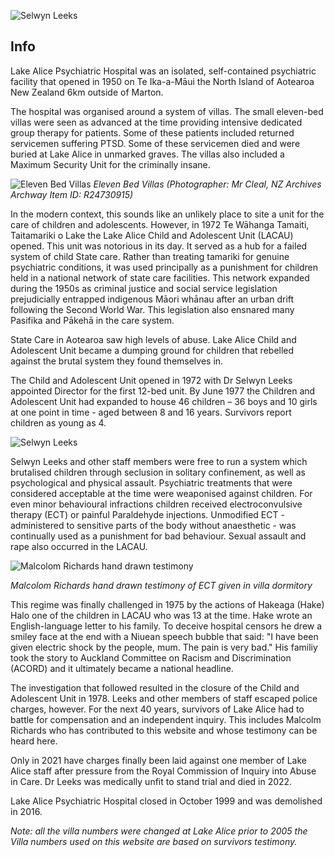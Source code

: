 
![Selwyn Leeks](fc-20210828-00001-FL25129125-Edit.jpg)

## Info

Lake Alice Psychiatric Hospital was an isolated, self-contained psychiatric facility that opened in 1950 on Te Ika-a-Māui the North Island of Aotearoa New Zealand 6km outside of Marton.   

The hospital was organised around a system of villas. The small eleven-bed villas were seen as advanced at the time providing intensive dedicated group therapy for patients. Some of these patients included returned servicemen suffering PTSD. Some of these servicemen died and were buried at Lake Alice in unmarked graves. The villas also included a Maximum Security Unit for the criminally insane. 

![Eleven Bed Villas](fc-20210828-00001-FL25129159.jpg)
*Eleven Bed Villas (Photographer: Mr Cleal, NZ Archives Archway Item ID: R24730915)*

In the modern context, this sounds like an unlikely place to site a unit for the care of children and adolescents. However, in 1972 Te Wāhanga Tamaiti, Taitamariki o Lake the Lake Alice Child and Adolescent Unit (LACAU) opened. This unit was notorious in its day. It served as a hub for a failed system of child State care. Rather than treating tamariki for genuine psychiatric conditions, it was used principally as a punishment for children held in a national network of state care facilities. This network expanded during the 1950s as criminal justice and social service legislation prejudicially entrapped indigenous Māori whānau after an urban drift following the Second World War. This legislation also ensnared many Pasifika and Pākehā in the care system.

State Care in Aotearoa saw high levels of abuse. Lake Alice Child and Adolescent Unit became a dumping ground for children that rebelled against the brutal system they found themselves in.

The Child and Adolescent Unit opened in 1972 with Dr Selwyn Leeks appointed Director for the first 12-bed unit. By June 1977 the Children and Adolescent Unit had expanded to house 46 children – 36 boys and 10 girls at one point in time - aged between 8 and 16 years. Survivors report children as young as 4.

![Selwyn Leeks](fc-20211231-00001-fc-20210828-00001-FL25129125-Edit.jpg)

Selwyn Leeks and other staff members were free to run a system which brutalised children through seclusion in solitary confinement, as well as psychological and physical assault. Psychiatric treatments that were considered acceptable at the time were weaponised against children. For even minor behavioural infractions children received electroconvulsive therapy (ECT) or painful Paraldehyde injections. Unmodified ECT - administered to sensitive parts of the body without anaesthetic - was continually used as a punishment for bad behaviour. Sexual assault and rape also occurred in the LACAU.

![Malcolom Richards hand drawn testimony](fc-20210619-00006-Scan-2.jpg)

*Malcolom Richards hand drawn testimony of ECT given in villa dormitory*

This regime was finally challenged in 1975 by the actions of Hakeaga (Hake) Halo one of the children in LACAU who was 13 at the time. Hake wrote an English-language letter to his family. To deceive hospital censors he drew a smiley face at the end with a Niuean speech bubble that said: "I have been given electric shock by the people, mum. The pain is very bad." His familiy took the story to Auckland Committee on Racism and Discrimination (ACORD) and it ultimately became a national headline.

The investigation that followed resulted in the closure of the Child and Adolescent Unit in 1978. Leeks and other members of staff escaped police charges, however. For the next 40 years, survivors of Lake Alice had to battle for compensation and an independent inquiry. This includes Malcolm Richards who has contributed to this website and whose testimony can be heard here.

Only in 2021 have charges finally been laid against one member of Lake Alice staff after pressure from the Royal Commission of Inquiry into Abuse in Care. Dr Leeks was medically unfit to stand trial and died in 2022.

Lake Alice Psychiatric Hospital closed in October 1999 and was demolished in 2016.  	 

*Note: all the villa numbers were changed at Lake Alice prior to 2005 the Villa numbers used on this website are based on survivors testimony.* 
